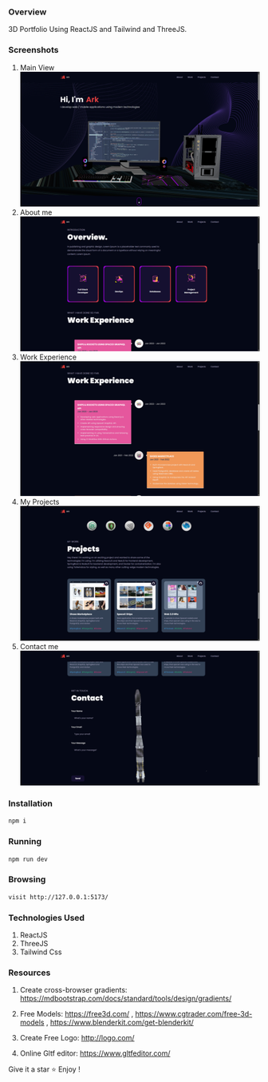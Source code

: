 ### Overview
3D Portfolio Using ReactJS and Tailwind and ThreeJS.

### Screenshots
1. Main View
![alt text](./public/screenshots/1.png)
2. About me
![alt text](./public/screenshots/2.png)
2. Work Experience
![alt text](./public/screenshots/3.png)
2. My Projects
![alt text](./public/screenshots/4.png)
2. Contact me
![alt text](./public/screenshots/5.png)


### Installation 
```bash 
npm i
```

### Running 
```bash 
npm run dev
```

### Browsing
```bash 
visit http://127.0.0.1:5173/
```

### Technologies Used
1. ReactJS
2. ThreeJS
3. Tailwind Css

### Resources
1.  Create cross-browser gradients: https://mdbootstrap.com/docs/standard/tools/design/gradients/

2. Free Models: https://free3d.com/ , https://www.cgtrader.com/free-3d-models , https://www.blenderkit.com/get-blenderkit/

3. Create Free Logo: http://logo.com/

4. Online Gltf editor: https://www.gltfeditor.com/


Give it a star ⭐ Enjoy !
